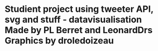 Studient project using tweeter API, svg and stuff - datavisualisation
Made by PL Berret and LeonardDrs
Graphics by droledoizeau
========
